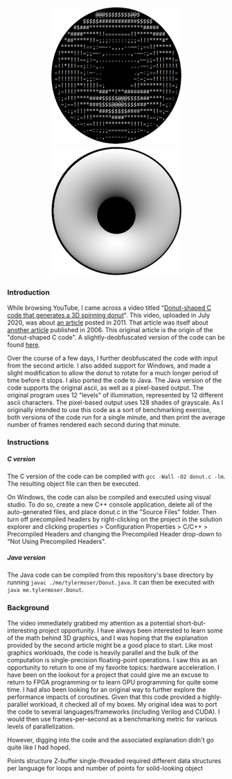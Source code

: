 <h1 align="center">
  <img src="https://github.com/TylerMoser/Donut/blob/master/donutAscii.png" alt="ASCII donut" width="300">
  <img src="https://github.com/TylerMoser/Donut/blob/master/donutPixel.png" alt="pixel donut" width="300">
</h1>

### Introduction
While browsing YouTube, I came across a video titled "[Donut-shaped C code that generates a 3D spinning donut](https://www.youtube.com/watch?v=DEqXNfs_HhY)". This video, uploaded in July 2020, was about [an article](https://www.a1k0n.net/2011/07/20/donut-math.html) posted in 2011. That article was itself about [another article](https://www.a1k0n.net/2006/09/15/obfuscated-c-donut.html) published in 2006. This original article is the origin of the "donut-shaped C code". A slightly-deobfuscated version of the code can be found [here](https://www.dropbox.com/s/79ga2m7p2bnj1ga/donut_deobfuscated.c?dl=0).

Over the course of a few days, I further deobfuscated the code with input from the second article. I also added support for Windows, and made a slight modification to allow the donut to rotate for a much longer period of time before it stops. I also ported the code to Java. The Java version of the code supports the original ascii, as well as a pixel-based output. The original program uses 12 "levels" of illumination, represented by 12 different ascii characters. The pixel-based output uses 128 shades of grayscale. As I originally intended to use this code as a sort of benchmarking exercise, both versions of the code run for a single minute, and then print the average number of frames rendered each second during that minute.

### Instructions
##### C version
The C version of the code can be compiled with `gcc -Wall -O2 donut.c -lm`. The resulting object file can then be executed.

On Windows, the code can also be compiled and executed using visual studio. To do so, create a new C++ console application, delete all of the auto-generated files, and place donut.c in the "Source Files" folder. Then turn off precompiled headers by right-clicking on the project in the solution explorer and clicking properties > Configuration Properties > C/C++ > Precompiled Headers and changing the Precompiled Header drop-down to "Not Using Precompiled Headers".

##### Java version
The Java code can be compiled from this repository's base directory by running `javac ./me/tylermoser/Donut.java`. It can then be executed with `java me.tylermoser.Donut`.

### Background
The video immediately grabbed my attention as a potential short-but-interesting project opportunity. I have always been interested to learn some of the math behind 3D graphics, and I was hoping that the explanation provided by the second article might be a good place to start. Like most graphics workloads, the code is heavily parallel and the bulk of the computation is single-precision floating-point operations. I saw this as an opportunity to return to one of my favorite topics: hardware acceleration. I have been on the lookout for a project that could give me an excuse to return to FPGA programming or to learn GPU programming for quite some time. I had also been looking for an original way to further explore the performance impacts of coroutines. Given that this code provided a highly-parallel workload, it checked all of my boxes. My original idea was to port the code to several languages/frameworks (including Verilog and CUDA). I would then use frames-per-second as a benchmarking metric for various levels of parallelization.

However, digging into the code and the associated explanation didn't go quite like I had hoped.

Points structure
Z-buffer single-threaded required different data structures per language
for loops and number of points for solid-looking object
